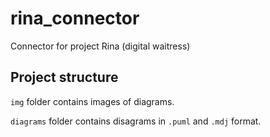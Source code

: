# rina_connector
Connector for project Rina (digital waitress) 
## Project structure
`img` folder contains images of diagrams.  

`diagrams` folder contains disagrams  in `.puml` and `.mdj` format.